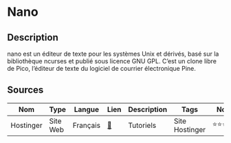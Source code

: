 # Nano

## Description

nano est un éditeur de texte pour les systèmes Unix et dérivés, basé sur la bibliothèque ncurses et publié sous licence GNU GPL. C’est un clone libre de Pico, l’éditeur de texte du logiciel de courrier électronique Pine.

## Sources

Nom | Type | Langue | Lien | Description | Tags | Note
 --- | --- | --- | --- | --- | --- | --- 
Hostinger|Site Web|Français|[:link:](https://www.hostinger.fr/tutoriels/nano)|Tutoriels|Site Hostinger|⭐⭐⭐⭐⭐

